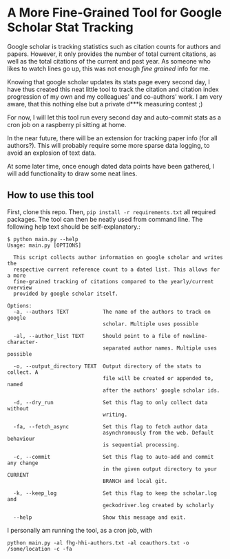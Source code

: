 # A More Fine-Grained Tool for Google Scholar Stat Tracking
Google scholar is tracking statistics such as citation counts for authors and papers. However, it only provides the number of total current citations, as well as the total citations of the current and past year. As someone who likes to watch lines go up, this was not enough *fine grained* info for me.

Knowing that google scholar updates its stats page every second day, I have thus created this neat little tool to track the citation and citation index progression of my own and my colleagues' and co-authors' work. I am very aware, that this nothing else but a private d***k measuring contest ;)

For now, I will let this tool run every second day and auto-commit stats as a cron job on a raspberry pi sitting at home.

In the near future, there will be an extension for tracking paper info (for all authors?). This will probably require some more sparse data logging, to avoid an explosion of text data.

At some later time, once enough dated data points have been gathered, I will add functionality to draw some neat lines.

## How to use this tool
First, clone this repo. Then, `pip install -r requirements.txt` all required packages. The tool can then be neatly used from command line. The following help text should be self-explanatory.:
```
$ python main.py --help
Usage: main.py [OPTIONS]

  This script collects author information on google scholar and writes the
  respective current reference count to a dated list. This allows for a more
  fine-grained tracking of citations compared to the yearly/current overview
  provided by google scholar itself.

Options:
  -a, --authors TEXT           The name of the authors to track on google
                               scholar. Multiple uses possible

  -al, --author_list TEXT      Should point to a file of newline-character-
                               separated author names. Multiple uses possible

  -o, --output_directory TEXT  Output directory of the stats to collect. A
                               file will be created or appended to, named
                               after the authors' google scholar ids.

  -d, --dry_run                Set this flag to only collect data without
                               writing.

  -fa, --fetch_async           Set this flag to fetch author data
                               asynchronously from the web. Default behaviour
                               is sequential processing.

  -c, --commit                 Set this flag to auto-add and commit any change
                               in the given output directory to your CURRENT
                               BRANCH and local git.

  -k, --keep_log               Set this flag to keep the scholar.log and
                               geckodriver.log created by scholarly

  --help                       Show this message and exit.
```

I personally am running the tool, as a cron job, with
```
python main.py -al fhg-hhi-authors.txt -al coauthors.txt -o /some/location -c -fa
```